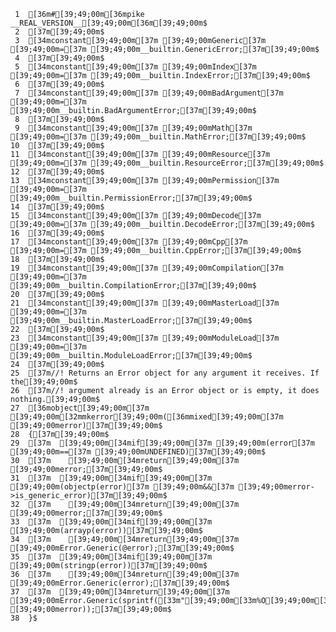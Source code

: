      1	[36m#[39;49;00m[36mpike __REAL_VERSION__[39;49;00m[36m[39;49;00m$
     2	[37m[39;49;00m$
     3	[34mconstant[39;49;00m[37m [39;49;00mGeneric[37m [39;49;00m=[37m [39;49;00m__builtin.GenericError;[37m[39;49;00m$
     4	[37m[39;49;00m$
     5	[34mconstant[39;49;00m[37m [39;49;00mIndex[37m [39;49;00m=[37m [39;49;00m__builtin.IndexError;[37m[39;49;00m$
     6	[37m[39;49;00m$
     7	[34mconstant[39;49;00m[37m [39;49;00mBadArgument[37m [39;49;00m=[37m [39;49;00m__builtin.BadArgumentError;[37m[39;49;00m$
     8	[37m[39;49;00m$
     9	[34mconstant[39;49;00m[37m [39;49;00mMath[37m [39;49;00m=[37m [39;49;00m__builtin.MathError;[37m[39;49;00m$
    10	[37m[39;49;00m$
    11	[34mconstant[39;49;00m[37m [39;49;00mResource[37m [39;49;00m=[37m [39;49;00m__builtin.ResourceError;[37m[39;49;00m$
    12	[37m[39;49;00m$
    13	[34mconstant[39;49;00m[37m [39;49;00mPermission[37m [39;49;00m=[37m [39;49;00m__builtin.PermissionError;[37m[39;49;00m$
    14	[37m[39;49;00m$
    15	[34mconstant[39;49;00m[37m [39;49;00mDecode[37m [39;49;00m=[37m [39;49;00m__builtin.DecodeError;[37m[39;49;00m$
    16	[37m[39;49;00m$
    17	[34mconstant[39;49;00m[37m [39;49;00mCpp[37m [39;49;00m=[37m [39;49;00m__builtin.CppError;[37m[39;49;00m$
    18	[37m[39;49;00m$
    19	[34mconstant[39;49;00m[37m [39;49;00mCompilation[37m [39;49;00m=[37m [39;49;00m__builtin.CompilationError;[37m[39;49;00m$
    20	[37m[39;49;00m$
    21	[34mconstant[39;49;00m[37m [39;49;00mMasterLoad[37m [39;49;00m=[37m [39;49;00m__builtin.MasterLoadError;[37m[39;49;00m$
    22	[37m[39;49;00m$
    23	[34mconstant[39;49;00m[37m [39;49;00mModuleLoad[37m [39;49;00m=[37m [39;49;00m__builtin.ModuleLoadError;[37m[39;49;00m$
    24	[37m[39;49;00m$
    25	[37m//! Returns an Error object for any argument it receives. If the[39;49;00m$
    26	[37m//! argument already is an Error object or is empty, it does nothing.[39;49;00m$
    27	[36mobject[39;49;00m[37m [39;49;00m[32mmkerror[39;49;00m([36mmixed[39;49;00m[37m [39;49;00merror)[37m[39;49;00m$
    28	{[37m[39;49;00m$
    29	[37m  [39;49;00m[34mif[39;49;00m[37m [39;49;00m(error[37m [39;49;00m==[37m [39;49;00mUNDEFINED)[37m[39;49;00m$
    30	[37m    [39;49;00m[34mreturn[39;49;00m[37m [39;49;00merror;[37m[39;49;00m$
    31	[37m  [39;49;00m[34mif[39;49;00m[37m [39;49;00m(objectp(error)[37m [39;49;00m&&[37m [39;49;00merror->is_generic_error)[37m[39;49;00m$
    32	[37m    [39;49;00m[34mreturn[39;49;00m[37m [39;49;00merror;[37m[39;49;00m$
    33	[37m  [39;49;00m[34mif[39;49;00m[37m [39;49;00m(arrayp(error))[37m[39;49;00m$
    34	[37m    [39;49;00m[34mreturn[39;49;00m[37m [39;49;00mError.Generic(@error);[37m[39;49;00m$
    35	[37m  [39;49;00m[34mif[39;49;00m[37m [39;49;00m(stringp(error))[37m[39;49;00m$
    36	[37m    [39;49;00m[34mreturn[39;49;00m[37m [39;49;00mError.Generic(error);[37m[39;49;00m$
    37	[37m  [39;49;00m[34mreturn[39;49;00m[37m [39;49;00mError.Generic(sprintf([33m"[39;49;00m[33m%O[39;49;00m[33m"[39;49;00m,[37m [39;49;00merror));[37m[39;49;00m$
    38	}$
